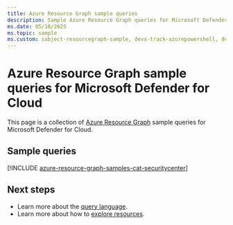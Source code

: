 ```yaml
---
title: Azure Resource Graph sample queries
description: Sample Azure Resource Graph queries for Microsoft Defender for Cloud showing use of resource types and tables to access Microsoft Defender for Cloud related resources and properties.
ms.date: 05/18/2025
ms.topic: sample
ms.custom: subject-resourcegraph-sample, devx-track-azurepowershell, devx-track-azurecli
---
```


# Azure Resource Graph sample queries for Microsoft Defender for Cloud

This page is a collection of [Azure Resource Graph](/azure/governance/resource-graph/overview) sample queries for Microsoft Defender for Cloud.

## Sample queries

[!INCLUDE [azure-resource-graph-samples-cat-securitycenter](./includes/microsoft-defender.md)]

## Next steps

- Learn more about the [query language](/azure/governance/resource-graph/concepts/query-language).
- Learn more about how to [explore resources](/azure/governance/resource-graph/concepts/explore-resources).
